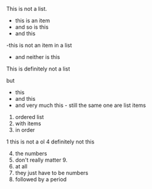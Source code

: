 This is not a list.

- this is an item
- and so is this
- and this

-this is not an item in a list
 - and neither is this

This is definitely not a list

but

- this
- and this
- and very much this - still the same one
are list items

1. ordered list
2. with items
3. in order

1 this is not a ol
4 definitely not this

4. the numbers
7. don't really matter 9.
2. at all
49. they just have to be numbers
367. followed by a period
